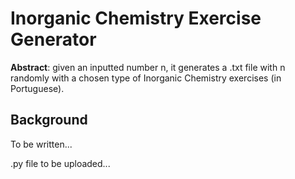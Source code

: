 # Inorganic Chemistry Exercise Generator
**Abstract**: given an inputted number n, it generates a .txt file with n randomly with a chosen type of Inorganic Chemistry exercises (in Portuguese).

## Background
To be written... 

.py file to be uploaded...
